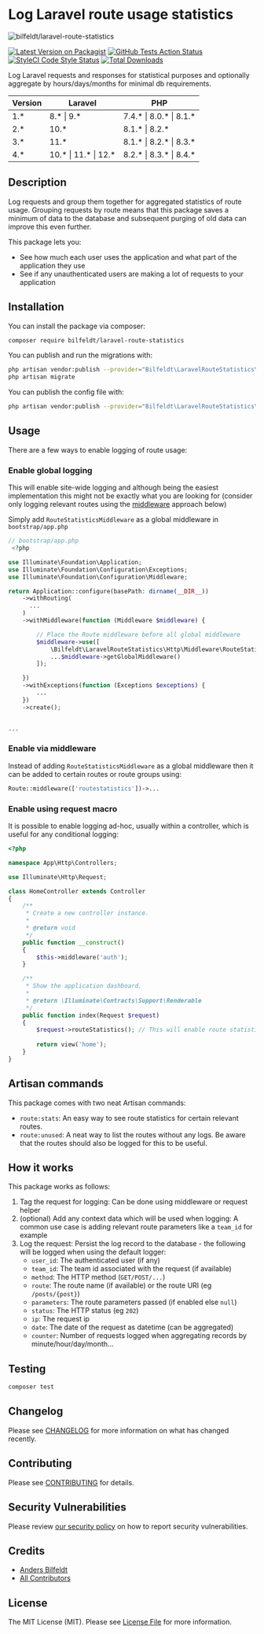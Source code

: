 # Log Laravel route usage statistics

![bilfeldt/laravel-route-statistics](art/banner.png)

[![Latest Version on Packagist](https://img.shields.io/packagist/v/bilfeldt/laravel-route-statistics.svg?style=flat-square)](https://packagist.org/packages/bilfeldt/laravel-route-statistics)
[![GitHub Tests Action Status](https://img.shields.io/github/actions/workflow/status/bilfeldt/laravel-route-statistics/run-tests.yml)](https://github.com/bilfeldt/laravel-route-statistics/actions?query=workflow%3Arun-tests+branch%3Amaster)
[![StyleCI Code Style Status](https://github.styleci.io/repos/359116376/shield)](https://github.styleci.io/repos/359116376/shield)
[![Total Downloads](https://img.shields.io/packagist/dt/bilfeldt/laravel-route-statistics.svg?style=flat-square)](https://packagist.org/packages/bilfeldt/laravel-route-statistics)

Log Laravel requests and responses for statistical purposes and optionally aggregate by hours/days/months for minimal db requirements.

| Version | Laravel              | PHP                     |
|---------|----------------------|-------------------------|
| 1.*     | 8.* \| 9.*           | 7.4.* \| 8.0.* \| 8.1.* |
| 2.*     | 10.*                 | 8.1.* \| 8.2.*          |
| 3.*     | 11.*                 | 8.1.* \| 8.2.* \| 8.3.* |
| 4.*     | 10.* \| 11.* \| 12.* | 8.2.* \| 8.3.* \| 8.4.* |

## Description

Log requests and group them together for aggregated statistics of route usage. Grouping requests by route means that this package saves a minimum of data to the database and subsequent purging of old data can improve this even further.

This package lets you:

- See how much each user uses the application and what part of the application they use
- See if any unauthenticated users are making a lot of requests to your application

## Installation

You can install the package via composer:

```bash
composer require bilfeldt/laravel-route-statistics
```

You can publish and run the migrations with:

```bash
php artisan vendor:publish --provider="Bilfeldt\LaravelRouteStatistics\LaravelRouteStatisticsServiceProvider" --tag="migrations"
php artisan migrate
```

You can publish the config file with:

```bash
php artisan vendor:publish --provider="Bilfeldt\LaravelRouteStatistics\LaravelRouteStatisticsServiceProvider" --tag="config"
```

## Usage

There are a few ways to enable logging of route usage:

### Enable global logging

This will enable site-wide logging and although being the easiest implementation this might not be exactly what you are looking for (consider only logging relevant routes using the [middleware](#enable-via-middleware) approach below)

Simply add `RouteStatisticsMiddleware` as a global middleware in `bootstrap/app.php`

```php
// bootstrap/app.php
 <?php

use Illuminate\Foundation\Application;
use Illuminate\Foundation\Configuration\Exceptions;
use Illuminate\Foundation\Configuration\Middleware;

return Application::configure(basePath: dirname(__DIR__))
    ->withRouting(
      ...
    )
    ->withMiddleware(function (Middleware $middleware) {

        // Place the Route middleware before all global middleware
        $middleware->use([
            \Bilfeldt\LaravelRouteStatistics\Http\Middleware\RouteStatisticsMiddleware::class,
            ...$middleware->getGlobalMiddleware()
        ]);

    })
    ->withExceptions(function (Exceptions $exceptions) {
        ...
    })
    ->create();


...
```

### Enable via middleware

Instead of adding `RouteStatisticsMiddleware` as a global middleware then it can be added to certain routes or route groups using:

```php
Route::middleware(['routestatistics'])->...
```

### Enable using request macro

It is possible to enable logging ad-hoc, usually within a controller, which is useful for any conditional logging:

```php
<?php

namespace App\Http\Controllers;

use Illuminate\Http\Request;

class HomeController extends Controller
{
    /**
     * Create a new controller instance.
     *
     * @return void
     */
    public function __construct()
    {
        $this->middleware('auth');
    }

    /**
     * Show the application dashboard.
     *
     * @return \Illuminate\Contracts\Support\Renderable
     */
    public function index(Request $request)
    {
        $request->routeStatistics(); // This will enable route statistics logging
    
        return view('home');
    }
}
```

## Artisan commands

This package comes with two neat Artisan commands:

- `route:stats`: An easy way to see route statistics for certain relevant routes.
- `route:unused`: A neat way to list the routes without any logs. Be aware that the routes should also be logged for this to be useful.

## How it works

This package works as follows:

1. Tag the request for logging: Can be done using middleware or request helper
2. (optional) Add any context data which will be used when logging: A common use case is adding relevant route parameters like a `team_id` for example
3. Log the request: Persist the log record to the database - the following will be logged when using the default logger:
    - `user_id`: The authenticated user (if any)
    - `team_id`: The team id associated with the request (if available)
    - `method`: The HTTP method (`GET/POST/...`)
    - `route`: The route name (if available) or the route URI (eg `/posts/{post}`)
    - `parameters`: The route parameters passed (if enabled else `null`)
    - `status`: The HTTP status (eg `202`)
    - `ip`: The request ip
    - `date`: The date of the request as datetime (can be aggregated)
    - `counter`: Number of requests logged when aggregating records by minute/hour/day/month...

## Testing

```bash
composer test
```

## Changelog

Please see [CHANGELOG](CHANGELOG.md) for more information on what has changed recently.

## Contributing

Please see [CONTRIBUTING](.github/CONTRIBUTING.md) for details.

## Security Vulnerabilities

Please review [our security policy](../../security/policy) on how to report security vulnerabilities.

## Credits

- [Anders Bilfeldt](https://github.com/bilfeldt)
- [All Contributors](../../contributors)

## License

The MIT License (MIT). Please see [License File](LICENSE.md) for more information.
